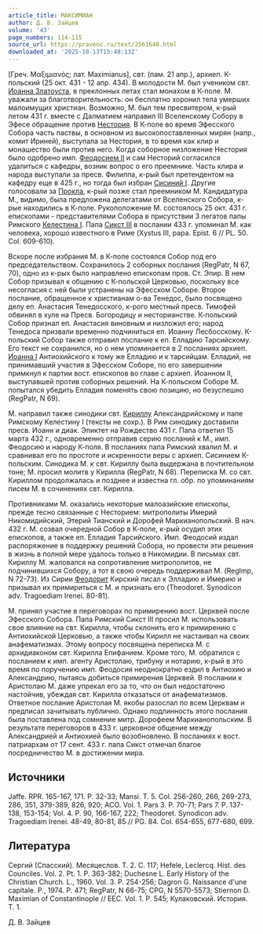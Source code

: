 ```yaml
---
article_title: МАКСИМИАН
author: Д. В. Зайцев
volume: '43'
page_numbers: 114-115
source_url: https://pravenc.ru/text/2561648.html
downloaded_at: '2025-10-13T15:48:13Z'
---
```


[Греч. Μαξιμιανός; лат. Maximianus], свт. (пам. 21 апр.), архиеп. К-польский (25 окт. 431 - 12 апр. 434). В молодости М. был учеником свт. [Иоанна Златоуста](<https://pravenc.ru/text/Иоанн Златоуст.html>), в преклонных летах стал монахом в К-поле. М. уважали за благотворительность: он бесплатно хоронил тела умерших малоимущих христиан. Возможно, М. был тем пресвитером, к-рый летом 431 г. вместе с Далматием направил III Вселенскому Собору в Эфесе обращение против [Нестория](https://pravenc.ru/text/Несторий.html). В К-поле во время Эфесского Собора часть паствы, в основном из высокопоставленных мирян (напр., комит Ириней), выступала за Нестория, в то время как клир и монашество были против него. Когда соборное низложение Нестория было одобрено имп. [Феодосием II](<https://pravenc.ru/text/Феодосий II.html>) и сам Несторий согласился удалиться с кафедры, возник вопрос о его преемнике. Часть клира и народа выступали за пресв. Филиппа, к-рый был претендентом на кафедру еще в 425 г., но тогда был избран [Сисиний I](<https://pravenc.ru/text/Сисиний I.html>). Другие голосовали за [Прокла](https://pravenc.ru/text/Прокл.html), к-рый позже стал преемником М. Кандидатура М., видимо, была предложена делегатами от Вселенского Собора, к-рые находились в К-поле. Рукоположение М. состоялось 25 окт. 431 г. епископами - представителями Собора в присутствии 3 легатов папы Римского [Келестина I](<https://pravenc.ru/text/Келестина I.html>). Папа [Сикст III](<https://pravenc.ru/text/Сикст III.html>) в послании 433 г. упоминал М. как человека, хорошо известного в Риме (Xystus III, papa. Epist. 6 // PL. 50. Col. 609-610).

Вскоре после избрания М. в К-поле состоялся Собор под его председательством. Сохранилось 2 соборных послания (RegPatr, N 67, 70), одно из к-рых было направлено епископам пров. Ст. Эпир. В нем Собор призывал к общению с К-польской Церковью, поскольку все несогласия с ней были устранены на Эфесском Соборе. Второе послание, обращенное к христианам о-ва Тенедос, было посвящено делу еп. Анастасия Тенедосского, к-рого местный пресв. Тимофей обвинял в хуле на Пресв. Богородицу и несторианстве. К-польский Собор признал еп. Анастасия виновным и низложил его; народ Тенедоса призвали временно подчиниться еп. Иоанну Лесбосскому. К-польский Собор также отправил послание к еп. Елладию Тарсийскому. Его текст не сохранился, но о нем упоминается в 2 посланиях архиеп. [Иоанна I](<https://pravenc.ru/text/Иоанна I.html>) Антиохийского к тому же Елладию и к тарсийцам. Елладий, не принимавший участия в Эфесском Соборе, по его завершении примкнул к партии вост. епископов во главе с архиеп. Иоанном II, выступавшей против соборных решений. На К-польском Соборе М. попытался убедить Елладия поменять свою позицию, но безуспешно (RegPatr, N 69).

М. направил также синодики свт. [Кириллу](https://pravenc.ru/text/Кирилл.html) Александрийскому и папе Римскому Келестину I (тексты не сохр.). В Рим синодику доставили пресв. Иоанн и диак. Эпиктет на Рождество 431 г. Папа ответил 15 марта 432 г., одновременно отправив серию посланий к М., имп. Феодосию и народу К-поля. В посланиях папа Римский хвалил М. и сравнивал его по простоте и искренности веры с архиеп. Сисинием К-польским. Синодика М. к свт. Кириллу была выдержана в почтительном тоне; М. просил молитв у Кирилла (RegPatr, N 68). Переписка М. со свт. Кириллом продолжалась и позднее и известна гл. обр. по упоминаниям писем М. в сочинениях свт. Кирилла.

Противниками М. оказались некоторые малоазийские епископы, прежде тесно связанные с Несторием: митрополиты Имерий Никомидийский, Этерий Тианский и Дорофей Маркианопольский. В нач. 432 г. М. созвал очередной Собор в К-поле, к-рый осудил этих епископов, а также еп. Елладия Тарсийского. Имп. Феодосий издал распоряжение в поддержку решений Собора, но провести эти решения в жизнь в полной мере удалось только в Никомидии. В письмах свт. Кириллу М. жаловался на сопротивление митрополитов, не подчинившихся Собору, а тот в свою очередь поддерживал М. (RegImp, N 72-73). Из Сирии [Феодорит](https://pravenc.ru/text/Феодорит.html) Кирский писал к Элладию и Имерию и призывал их примириться с М. и признать его (Theodoret. Synodicon adv. Tragoediam Irenei. 80-81).

М. принял участие в переговорах по примирению вост. Церквей после Эфесского Собора. Папа Римский Сикст III просил М. использовать свое влияние на свт. Кирилла, чтобы склонить его к примирению с Антиохийской Церковью, а также чтобы Кирилл не настаивал на своих анафематизмах. Этому вопросу посвящена переписка М. с архидиаконом свт. Кирилла Епифанием. Кроме того, М. обратился с посланием к имп. агенту Аристолаю, трибуну и нотарию, к-рый в это время по поручению имп. Феодосия неоднократно ездил в Антиохию и Александрию, пытаясь добиться примирения Церквей. В послании к Аристолаю М. даже упрекал его за то, что он был недостаточно настойчив, убеждая свт. Кирилла отказаться от анафематизмов. Ответное послание Аристолая М. якобы разослал по всем Церквам и предписал зачитывать публично. Однако подлинность этого послания была поставлена под сомнение митр. Дорофеем Маркианопольским. В результате переговоров в 433 г. церковное общение между Александрией и Антиохией было возобновлено. В посланиях к вост. патриархам от 17 сент. 433 г. папа Сикст отмечал благое посредничество М. в достижении мира.

## Источники

Jaffe. RPR. 165-167, 171. P. 32-33; Mansi. T. 5. Col. 256-260, 266, 269-273, 286, 351, 379-389, 826, 920; ACO. Vol. 1. Pars 3. P. 70-71; Pars 7. P. 137-138, 153-154; Vol. 4. P. 90, 166-167, 222; Theodoret. Synodicon adv. Tragoediam Irenei. 48-49, 80-81, 85 // PG. 84. Col. 654-655, 677-680, 699.

## Литература

Сергий (Спасский). Месяцеслов. Т. 2. С. 117; Hefele, Leclercq. Hist. des Counciles. Vol. 2. Pt. 1. P. 363-382; Duchesne L. Early History of the Christian Church. L., 1960. Vol. 3. P. 254-256; Dagron G. Naissance d'une capitale. P., 1974. P. 471; RegPatr, N 66-75; CPG, N 5570-5573; Stiernon D. Maximian of Constantinople // EEC. Vol. 1. P. 545; Кулаковский. История. Т. 1.

Д. В. Зайцев
